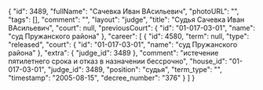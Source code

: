 {
    "id": 3489,
    "fullName": "Сачевка Иван ВАсильевич",
    "photoURL": "",
    "tags": [],
    "comment": "",
    "layout": "judge",
    "title": "Судья Сачевка Иван ВАсильевич",
    "court": null,
    "previousCourt": {
        "id": "01-017-03-01",
        "name": "суд Пружанского района"
    },
    "career": [
        {
            "id": 4580,
            "term": null,
            "type": "released",
            "court": {
                "id": "01-017-03-01",
                "name": "суд Пружанского района"
            },
            "extra": {
                "judge_id": 3489
            },
            "comment": "истечение пятилетнего срока и отказ в назначении бессрочно",
            "house_id": "01-017-03-01",
            "judge_id": 3489,
            "position": "судья",
            "term_type": "",
            "timestamp": "2005-08-15",
            "decree_number": "376"
        }
    ]
}
